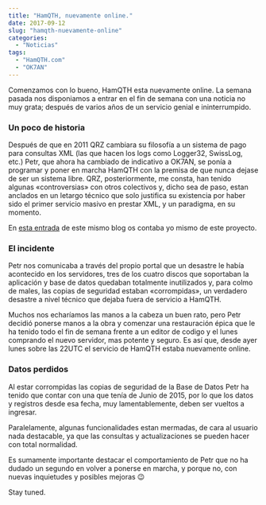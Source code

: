 ```yaml
---
title: "HamQTH, nuevamente online."
date: 2017-09-12
slug: "hamqth-nuevamente-online"
categories:
  - "Noticias"
tags:
  - "HamQTH.com"
  - "OK7AN"
---
```


Comenzamos con lo bueno, HamQTH esta nuevamente online. La semana pasada nos disponiamos a entrar en el fin de semana con una noticia no muy grata; después de varios años de un servicio genial e ininterrumpido.

### Un poco de historia

Después de que en 2011 QRZ cambiara su filosofía a un sistema de pago para consultas XML (las que hacen los logs como Logger32, SwissLog, etc.) Petr, que ahora ha cambiado de indicativo a OK7AN, se ponía a programar y poner en marcha HamQTH con la premisa de que nunca dejase de ser un sistema libre. QRZ, posteriormente, me consta, han tenido algunas «controversias» con otros colectivos y, dicho sea de paso, estan anclados en un letargo técnico que solo justifica su existencia por haber sido el primer servicio masivo en prestar XML, y un paradigma, en su momento.

En [esta entrada](https://www.eb1tr.info/hamqth/) de este mismo blog os contaba yo mismo de este proyecto.

### El incidente

Petr nos comunicaba a través del propio portal que un desastre le había acontecido en los servidores, tres de los cuatro discos que soportaban la aplicación y base de datos quedaban totalmente inutilizados y, para colmo de males, las copias de seguridad estaban «corrompidas», un verdadero desastre a nivel técnico que dejaba fuera de servicio a HamQTH.

Muchos nos echaríamos las manos a la cabeza un buen rato, pero Petr decidió ponerse manos a la obra y comenzar una restauración épica que le ha tenido todo el fin de semana frente a un editor de codigo y el lunes comprando el nuevo servidor, mas potente y seguro. Es así que, desde ayer lunes sobre las 22UTC el servicio de HamQTH estaba nuevamente online.

### Datos perdidos

Al estar corrompidas las copias de seguridad de la Base de Datos Petr ha tenido que contar con una que tenía de Junio de 2015, por lo que los datos y registros desde esa fecha, muy lamentablemente, deben ser vueltos a ingresar.

Paralelamente, algunas funcionalidades estan mermadas, de cara al usuario nada destacable, ya que las consultas y actualizaciones se pueden hacer con total normalidad.

Es sumamente importante destacar el comportamiento de Petr que no ha dudado un segundo en volver a ponerse en marcha, y porque no, con nuevas inquietudes y posibles mejoras 😉

Stay tuned.
